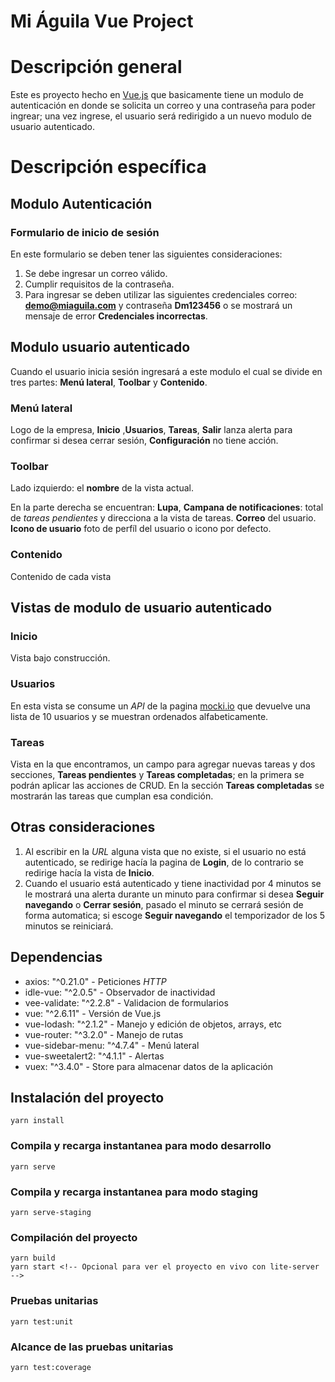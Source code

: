 # Mi Águila Vue Project
# Descripción general
Este es proyecto hecho en [Vue.js](https://vuejs.org/v2/guide/) que basicamente tiene un modulo de autenticación en donde se solicita un correo y una contraseña para poder ingrear; una vez ingrese, el usuario será redirigido a un nuevo modulo de usuario autenticado.

# Descripción específica

## Modulo Autenticación

### Formulario de inicio de sesión
En este formulario se deben tener las siguientes consideraciones:

1. Se debe ingresar un correo válido.
2. Cumplir requisitos de la contraseña.
3. Para ingresar se deben utilizar las siguientes credenciales correo: **demo@miaguila.com** y contraseña **Dm123456** o se mostrará un mensaje de error **Credenciales incorrectas**.

## Modulo usuario autenticado
Cuando el usuario inicia sesión ingresará a este modulo el cual se divide en tres partes: **Menú lateral**, **Toolbar** y **Contenido**.

### Menú lateral
Logo de la empresa, **Inicio** ,**Usuarios**, **Tareas**, **Salir** lanza alerta para confirmar si desea cerrar sesión, **Configuración** no tiene acción.

### Toolbar
Lado izquierdo: el **nombre** de la vista actual. 

En la parte derecha se encuentran: 
**Lupa**, **Campana de notificaciones**: total de _tareas pendientes_ y direcciona a la vista de tareas. **Correo** del usuario. **Icono de usuario** foto de perfíl del usuario o icono por defecto.

### Contenido
Contenido de cada vista

## Vistas de modulo de usuario autenticado

### Inicio
Vista bajo construcción.

### Usuarios
En esta vista se consume un _API_ de la pagina [mocki.io](https://mocki.io/fake-json-api) que devuelve una lista de 10 usuarios y se muestran ordenados alfabeticamente.

### Tareas
Vista en la que encontramos, un campo para agregar nuevas tareas y dos secciones, **Tareas pendientes** y **Tareas completadas**; en la primera se podrán aplicar las acciones de CRUD. En la sección **Tareas completadas** se mostrarán las tareas que cumplan esa condición.

## Otras consideraciones
1. Al escribir en la _URL_ alguna vista que no existe, si el usuario no está autenticado, se redirige hacía la pagina de **Login**, de lo contrario se redirige hacía la vista de **Inicio**.
2. Cuando el usuario está autenticado y tiene inactividad por 4 minutos se le mostrará una alerta durante un minuto para confirmar si desea **Seguir navegando** o **Cerrar sesión**, pasado el minuto se cerrará sesión de forma automatica; si escoge **Seguir navegando** el temporizador de los 5 minutos se reiniciará.

## Dependencias
* axios: "^0.21.0" - Peticiones _HTTP_
* idle-vue: "^2.0.5" - Observador de inactividad
* vee-validate: "^2.2.8" - Validacion de formularios
* vue: "^2.6.11" - Versión de Vue.js
* vue-lodash: "^2.1.2" - Manejo y edición de objetos, arrays, etc
* vue-router: "^3.2.0" - Manejo de rutas
* vue-sidebar-menu: "^4.7.4" - Menú lateral
* vue-sweetalert2: "^4.1.1" - Alertas
* vuex: "^3.4.0" - Store para almacenar datos de la aplicación

## Instalación del proyecto
```
yarn install
```

### Compila y recarga instantanea para modo desarrollo
```
yarn serve
```

### Compila y recarga instantanea para modo staging
```
yarn serve-staging
```

### Compilación del proyecto
```
yarn build
yarn start <!-- Opcional para ver el proyecto en vivo con lite-server -->
```

### Pruebas unitarias
```
yarn test:unit
```

### Alcance de las pruebas unitarias
```
yarn test:coverage
```
